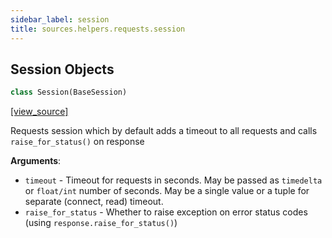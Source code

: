 ```yaml
---
sidebar_label: session
title: sources.helpers.requests.session
---
```


## Session Objects

```python
class Session(BaseSession)
```

[[view_source]](https://github.com/dlt-hub/dlt/blob/f0690715274590fc4cacf1165e3661aaa7af1c15/dlt/sources/helpers/requests/session.py#L24)

Requests session which by default adds a timeout to all requests and calls `raise_for_status()` on response

**Arguments**:

- `timeout` - Timeout for requests in seconds. May be passed as `timedelta` or `float/int` number of seconds.
  May be a single value or a tuple for separate (connect, read) timeout.
- `raise_for_status` - Whether to raise exception on error status codes (using `response.raise_for_status()`)

